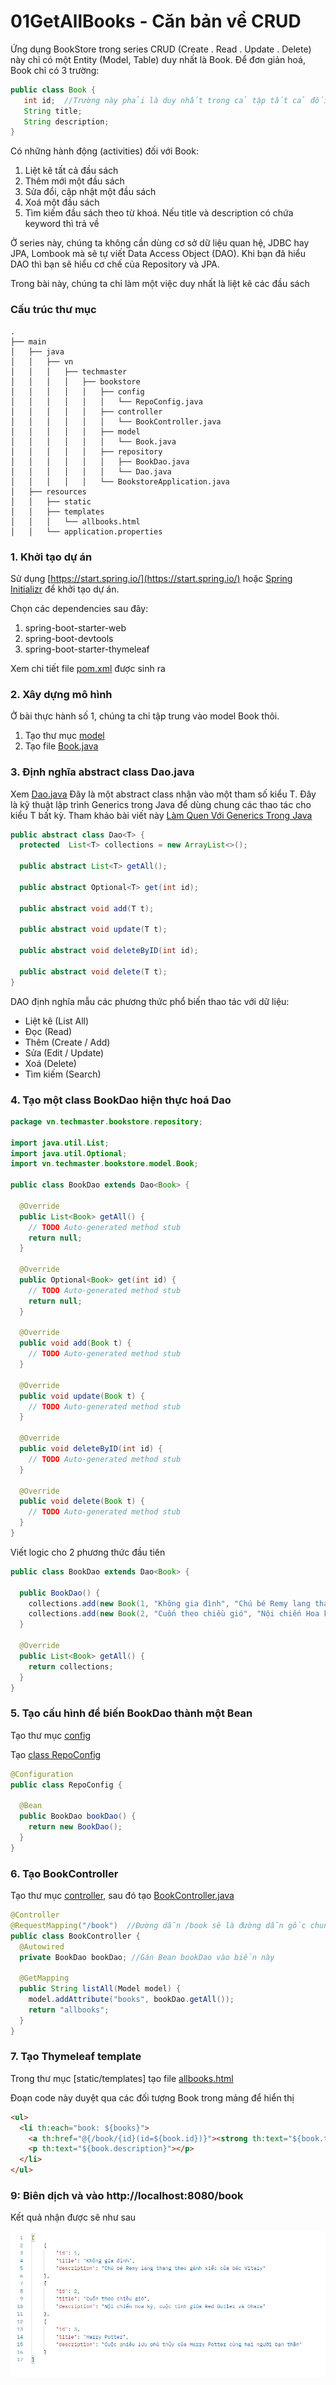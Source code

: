 # 01GetAllBooks - Căn bản về CRUD

Ứng dụng BookStore trong series CRUD (Create . Read . Update . Delete) này chỉ có một Entity (Model, Table) duy nhất là Book. Để đơn giản hoá, Book chỉ có 3 trường:
```java
public class Book {
   int id;  //Trường này phải là duy nhất trong cả tập tất cả đối tượng Book
   String title;
   String description;
}
```
Có những hành động (activities) đối với Book:
1. Liệt kê tất cả đầu sách
2. Thêm mới một đầu sách
3. Sửa đổi, cập nhật một đầu sách
4. Xoá một đầu sách
5. Tìm kiếm đầu sách theo từ khoá. Nếu title và description có chứa keyword thì trả về

Ở series này, chúng ta không cần dùng cơ sở dữ liệu quan hệ, JDBC hay JPA, Lombook mà sẽ tự viết Data Access Object (DAO). Khi bạn đã hiểu DAO thì bạn sẽ hiểu cơ chế của Repository và JPA.

Trong bài này, chúng ta chỉ làm một việc duy nhất là liệt kê các đầu sách

### Cấu trúc thư mục
```
.
├── main
│   ├── java
│   │   ├── vn
│   │   │   ├── techmaster
│   │   │   │   ├── bookstore
│   │   │   │   │   ├── config
│   │   │   │   │   │   └── RepoConfig.java
│   │   │   │   │   ├── controller
│   │   │   │   │   │   └── BookController.java
│   │   │   │   │   ├── model
│   │   │   │   │   │   └── Book.java
│   │   │   │   │   ├── repository
│   │   │   │   │   │   ├── BookDao.java
│   │   │   │   │   │   └── Dao.java
│   │   │   │   │   └── BookstoreApplication.java
│   ├── resources
│   │   ├── static
│   │   ├── templates
│   │   │   └── allbooks.html
│   │   └── application.properties
```


### 1. Khởi tạo dự án
Sử dụng [https://start.spring.io/](https://start.spring.io/) hoặc [Spring Initializr](https://marketplace.visualstudio.com/items?itemName=vscjava.vscode-spring-initializr) để khởi tạo dự án.

Chọn các dependencies sau đây:
1. spring-boot-starter-web
2. spring-boot-devtools
3. spring-boot-starter-thymeleaf

Xem chi tiết file [pom.xml](pom.xml) được sinh ra

### 2. Xây dựng mô hình
Ở bài thực hành số 1, chúng ta chỉ tập trung vào model Book thôi.

1. Tạo thư mục [model](src/main/java/vn/techmaster/bookstore/m)
2. Tạo file [Book.java](src/main/java/vn/techmaster/bookstore/model/Book.java)

### 3. Định nghĩa abstract class Dao.java
Xem [Dao.java](src/main/java/vn/techmaster/bookstore/repository/Dao.java)
Đây là một abstract class nhận vào một tham số kiểu T. Đây là kỹ thuật lập trình Generics trong Java để dùng chung các thao tác cho kiểu T bất kỳ.
Tham khảo bài viết này [Làm Quen Với Generics Trong Java](https://codelearn.io/sharing/lam-quen-voi-generics-trong-java)

```java
public abstract class Dao<T> {
  protected  List<T> collections = new ArrayList<>();

  public abstract List<T> getAll();

  public abstract Optional<T> get(int id);
 
  public abstract void add(T t);

  public abstract void update(T t);

  public abstract void deleteByID(int id);

  public abstract void delete(T t);  
}
```
DAO định nghĩa mẫu các phương thức phổ biến thao tác với dữ liệu:
- Liệt kê (List All)
- Đọc (Read)
- Thêm (Create / Add)
- Sửa (Edit / Update)
- Xoá (Delete)
- Tìm kiếm (Search)

### 4. Tạo một class BookDao hiện thực hoá Dao
```java
package vn.techmaster.bookstore.repository;

import java.util.List;
import java.util.Optional;
import vn.techmaster.bookstore.model.Book;

public class BookDao extends Dao<Book> {

  @Override
  public List<Book> getAll() {
    // TODO Auto-generated method stub
    return null;
  }

  @Override
  public Optional<Book> get(int id) {
    // TODO Auto-generated method stub
    return null;
  }

  @Override
  public void add(Book t) {
    // TODO Auto-generated method stub
  }

  @Override
  public void update(Book t) {
    // TODO Auto-generated method stub
  }

  @Override
  public void deleteByID(int id) {
    // TODO Auto-generated method stub
  }

  @Override
  public void delete(Book t) {
    // TODO Auto-generated method stub
  }  
}
```

Viết logic cho 2 phương thức đầu tiên
```java
public class BookDao extends Dao<Book> {

  public BookDao() {
    collections.add(new Book(1, "Không gia đình", "Chú bé Remy lang thang theo gánh xiếc của bác Vitaly"));
    collections.add(new Book(2, "Cuốn theo chiều gió", "Nội chiến Hoa kỳ, cuộc tình giữa Red Butler và Ohara"));
  }

  @Override
  public List<Book> getAll() {
    return collections;
  }
}
```
### 5. Tạo cấu hình để biến BookDao thành một Bean
Tạo thư mục [config](src/main/java/vn/techmaster/bookstore/config)

Tạo [class RepoConfig](src/main/java/vn/techmaster/bookstore/config/RepoConfig.java)
```java
@Configuration
public class RepoConfig {

  @Bean
  public BookDao bookDao() {
    return new BookDao();
  }  
}
```

### 6. Tạo BookController
Tạo thư mục [controller](src/main/java/vn/techmaster/bookstore/controller), sau đó tạo [BookController.java](src/main/java/vn/techmaster/bookstore/controller/BookController.java)

```java
@Controller
@RequestMapping("/book")  //Đường dẫn /book sẽ là đường dẫn gốc chung cho các phương thức bên trong BookController
public class BookController {
  @Autowired
  private BookDao bookDao; //Gán Bean bookDao vào biến này

  @GetMapping
  public String listAll(Model model) {
    model.addAttribute("books", bookDao.getAll());
    return "allbooks";
  }  
}
```

### 7. Tạo Thymeleaf template
Trong thư mục [static/templates] tạo file [allbooks.html](src/main/resources/templates/allbooks.html)

Đoạn code này duyệt qua các đối tượng Book trong mảng để hiển thị
```html
<ul>
  <li th:each="book: ${books}">
    <a th:href="@{/book/{id}(id=${book.id})}"><strong th:text="${book.title}"></strong></a><br>
    <p th:text="${book.description}"></p>
  </li>
</ul>
```

### 9: Biên dịch và vào http://localhost:8080/book
Kết quả nhận được sẽ như sau

![](images/books.PNG)
